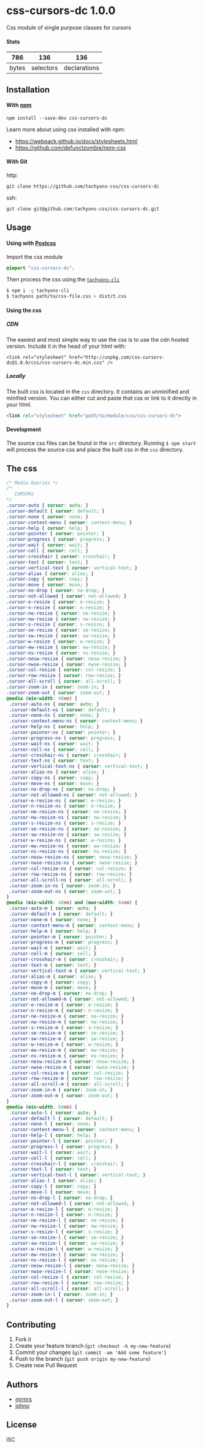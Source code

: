 # css-cursors-dc 1.0.0

Css module of single purpose classes for cursors

#### Stats

786 | 136 | 136
---|---|---
bytes | selectors | declarations

## Installation

#### With [npm](https://npmjs.com)

```
npm install --save-dev css-cursors-dc
```

Learn more about using css installed with npm:
* https://webpack.github.io/docs/stylesheets.html
* https://github.com/defunctzombie/npm-css

#### With Git

http:
```
git clone https://github.com/tachyons-css/css-cursors-dc
```

ssh:
```
git clone git@github.com:tachyons-css/css-cursors-dc.git
```

## Usage

#### Using with [Postcss](https://github.com/postcss/postcss)

Import the css module

```css
@import "css-cursors-dc";
```

Then process the css using the [`tachyons-cli`](https://github.com/tachyons-css/tachyons-cli)

```sh
$ npm i -g tachyons-cli
$ tachyons path/to/css-file.css > dist/t.css
```

#### Using the css

##### CDN
The easiest and most simple way to use the css is to use the cdn hosted version. Include it in the head of your html with:

```
<link rel="stylesheet" href="http://unpkg.com/css-cursors-dc@1.0.0/css/css-cursors-dc.min.css" />
```

##### Locally
The built css is located in the `css` directory. It contains an unminified and minified version.
You can either cut and paste that css or link to it directly in your html.

```html
<link rel="stylesheet" href="path/to/module/css/css-cursors-dc">
```

#### Development

The source css files can be found in the `src` directory.
Running `$ npm start` will process the source css and place the built css in the `css` directory.

## The css

```css
/* Media Queries */
/*
   CURSORS
*/
.cursor-auto { cursor: auto; }
.cursor-default { cursor: default; }
.cursor-none { cursor: none; }
.cursor-context-menu { cursor: context-menu; }
.cursor-help { cursor: help; }
.cursor-pointer { cursor: pointer; }
.cursor-progress { cursor: progress; }
.cursor-wait { cursor: wait; }
.cursor-cell { cursor: cell; }
.cursor-crosshair { cursor: crosshair; }
.cursor-text { cursor: text; }
.cursor-vertical-text { cursor: vertical-text; }
.cursor-alias { cursor: alias; }
.cursor-copy { cursor: copy; }
.cursor-move { cursor: move; }
.cursor-no-drop { cursor: no-drop; }
.cursor-not-allowed { cursor: not-allowed; }
.cursor-e-resize { cursor: e-resize; }
.cursor-n-resize { cursor: n-resize; }
.cursor-ne-resize { cursor: ne-resize; }
.cursor-nw-resize { cursor: nw-resize; }
.cursor-s-resize { cursor: s-resize; }
.cursor-se-resize { cursor: se-resize; }
.cursor-sw-resize { cursor: sw-resize; }
.cursor-w-resize { cursor: w-resize; }
.cursor-ew-resize { cursor: ew-resize; }
.cursor-ns-resize { cursor: ns-resize; }
.cursor-nesw-resize { cursor: nesw-resize; }
.cursor-nwse-resize { cursor: nwse-resize; }
.cursor-col-resize { cursor: col-resize; }
.cursor-row-resize { cursor: row-resize; }
.cursor-all-scroll { cursor: all-scroll; }
.cursor-zoom-in { cursor: zoom-in; }
.cursor-zoom-out { cursor: zoom-out; }
@media (min-width: 48em) {
 .cursor-auto-ns { cursor: auto; }
 .cursor-default-ns { cursor: default; }
 .cursor-none-ns { cursor: none; }
 .cursor-context-menu-ns { cursor: context-menu; }
 .cursor-help-ns { cursor: help; }
 .cursor-pointer-ns { cursor: pointer; }
 .cursor-progress-ns { cursor: progress; }
 .cursor-wait-ns { cursor: wait; }
 .cursor-cell-ns { cursor: cell; }
 .cursor-crosshair-ns { cursor: crosshair; }
 .cursor-text-ns { cursor: text; }
 .cursor-vertical-text-ns { cursor: vertical-text; }
 .cursor-alias-ns { cursor: alias; }
 .cursor-copy-ns { cursor: copy; }
 .cursor-move-ns { cursor: move; }
 .cursor-no-drop-ns { cursor: no-drop; }
 .cursor-not-allowed-ns { cursor: not-allowed; }
 .cursor-e-resize-ns { cursor: e-resize; }
 .cursor-n-resize-ns { cursor: n-resize; }
 .cursor-ne-resize-ns { cursor: ne-resize; }
 .cursor-nw-resize-ns { cursor: nw-resize; }
 .cursor-s-resize-ns { cursor: s-resize; }
 .cursor-se-resize-ns { cursor: se-resize; }
 .cursor-sw-resize-ns { cursor: sw-resize; }
 .cursor-w-resize-ns { cursor: w-resize; }
 .cursor-ew-resize-ns { cursor: ew-resize; }
 .cursor-ns-resize-ns { cursor: ns-resize; }
 .cursor-nesw-resize-ns { cursor: nesw-resize; }
 .cursor-nwse-resize-ns { cursor: nwse-resize; }
 .cursor-col-resize-ns { cursor: col-resize; }
 .cursor-row-resize-ns { cursor: row-resize; }
 .cursor-all-scroll-ns { cursor: all-scroll; }
 .cursor-zoom-in-ns { cursor: zoom-in; }
 .cursor-zoom-out-ns { cursor: zoom-out; }
}
@media (min-width: 48em) and (max-width: 64em) {
 .cursor-auto-m { cursor: auto; }
 .cursor-default-m { cursor: default; }
 .cursor-none-m { cursor: none; }
 .cursor-context-menu-m { cursor: context-menu; }
 .cursor-help-m { cursor: help; }
 .cursor-pointer-m { cursor: pointer; }
 .cursor-progress-m { cursor: progress; }
 .cursor-wait-m { cursor: wait; }
 .cursor-cell-m { cursor: cell; }
 .cursor-crosshair-m { cursor: crosshair; }
 .cursor-text-m { cursor: text; }
 .cursor-vertical-text-m { cursor: vertical-text; }
 .cursor-alias-m { cursor: alias; }
 .cursor-copy-m { cursor: copy; }
 .cursor-move-m { cursor: move; }
 .cursor-no-drop-m { cursor: no-drop; }
 .cursor-not-allowed-m { cursor: not-allowed; }
 .cursor-e-resize-m { cursor: e-resize; }
 .cursor-n-resize-m { cursor: n-resize; }
 .cursor-ne-resize-m { cursor: ne-resize; }
 .cursor-nw-resize-m { cursor: nw-resize; }
 .cursor-s-resize-m { cursor: s-resize; }
 .cursor-se-resize-m { cursor: se-resize; }
 .cursor-sw-resize-m { cursor: sw-resize; }
 .cursor-w-resize-m { cursor: w-resize; }
 .cursor-ew-resize-m { cursor: ew-resize; }
 .cursor-ns-resize-m { cursor: ns-resize; }
 .cursor-nesw-resize-m { cursor: nesw-resize; }
 .cursor-nwse-resize-m { cursor: nwse-resize; }
 .cursor-col-resize-m { cursor: col-resize; }
 .cursor-row-resize-m { cursor: row-resize; }
 .cursor-all-scroll-m { cursor: all-scroll; }
 .cursor-zoom-in-m { cursor: zoom-in; }
 .cursor-zoom-out-m { cursor: zoom-out; }
}
@media (min-width: 64em) {
 .cursor-auto-l { cursor: auto; }
 .cursor-default-l { cursor: default; }
 .cursor-none-l { cursor: none; }
 .cursor-context-menu-l { cursor: context-menu; }
 .cursor-help-l { cursor: help; }
 .cursor-pointer-l { cursor: pointer; }
 .cursor-progress-l { cursor: progress; }
 .cursor-wait-l { cursor: wait; }
 .cursor-cell-l { cursor: cell; }
 .cursor-crosshair-l { cursor: crosshair; }
 .cursor-text-l { cursor: text; }
 .cursor-vertical-text-l { cursor: vertical-text; }
 .cursor-alias-l { cursor: alias; }
 .cursor-copy-l { cursor: copy; }
 .cursor-move-l { cursor: move; }
 .cursor-no-drop-l { cursor: no-drop; }
 .cursor-not-allowed-l { cursor: not-allowed; }
 .cursor-e-resize-l { cursor: e-resize; }
 .cursor-n-resize-l { cursor: n-resize; }
 .cursor-ne-resize-l { cursor: ne-resize; }
 .cursor-nw-resize-l { cursor: nw-resize; }
 .cursor-s-resize-l { cursor: s-resize; }
 .cursor-se-resize-l { cursor: se-resize; }
 .cursor-sw-resize-l { cursor: sw-resize; }
 .cursor-w-resize-l { cursor: w-resize; }
 .cursor-ew-resize-l { cursor: ew-resize; }
 .cursor-ns-resize-l { cursor: ns-resize; }
 .cursor-nesw-resize-l { cursor: nesw-resize; }
 .cursor-nwse-resize-l { cursor: nwse-resize; }
 .cursor-col-resize-l { cursor: col-resize; }
 .cursor-row-resize-l { cursor: row-resize; }
 .cursor-all-scroll-l { cursor: all-scroll; }
 .cursor-zoom-in-l { cursor: zoom-in; }
 .cursor-zoom-out-l { cursor: zoom-out; }
}
```

## Contributing

1. Fork it
2. Create your feature branch (`git checkout -b my-new-feature`)
3. Commit your changes (`git commit -am 'Add some feature'`)
4. Push to the branch (`git push origin my-new-feature`)
5. Create new Pull Request

## Authors

* [mrmrs](http://mrmrs.io)
* [johno](http://johnotander.com)

## License

ISC

